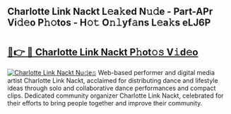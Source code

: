 ## Charlotte Link Nackt L𝚎a𝚔ed N𝚞𝚍e - Part-APr Vi𝚍𝚎o P𝚑𝚘tos - H𝚘𝚝 O𝚗𝚕yf𝚊ns L𝚎a𝚔s eLJ6P

# <h2><a href="http://kf9kdm.oniu.top/?m=Charlotte+Link+Nackt">🔗👉 🔴 Charlotte Link Nackt P𝚑ot𝚘𝚜 V𝚒d𝚎o</a></h2>

[![Charlotte Link Nackt Nu𝚍e𝚜](https://i.imgur.com/0qMVB7G.gif)](http://kf9kdm.oniu.top/?m=Charlotte+Link+Nackt)
Web-based performer and digital media artist Charlotte Link Nackt, acclaimed for distributing dance and lifestyle ideas through solo and collaborative dance performances and compact clips. Dedicated community organizer Charlotte Link Nackt, celebrated for their efforts to bring people together and improve their community.  

